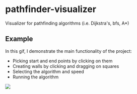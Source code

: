 # pathfinder-visualizer
Visualizer for pathfinding algorithms (i.e. Dijkstra's, bfs, A*)

## Example
In this gif, I demonstrate the main functionality of the project:
* Picking start and end points by clicking on them
* Creating walls by clicking and dragging on squares
* Selecting the algorithm and speed
* Running the algorithm

![](PathfindingDemo.gif)